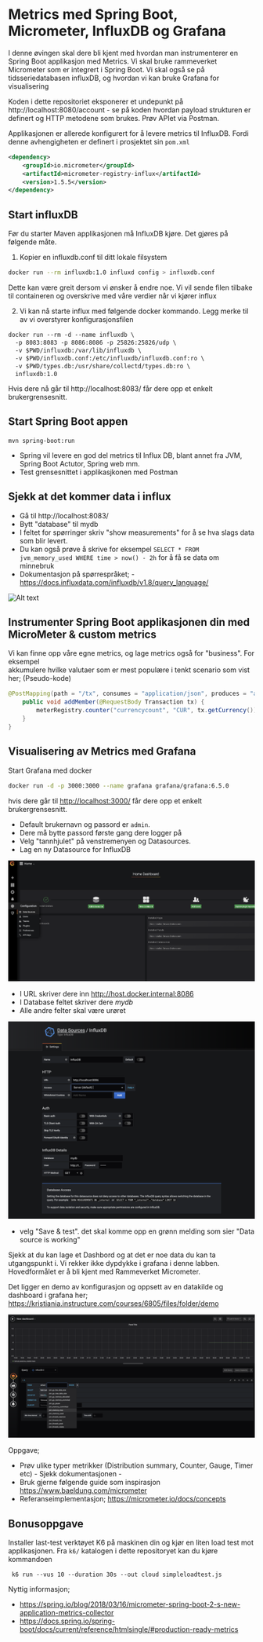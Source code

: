 # Metrics med Spring Boot, Micrometer, InfluxDB og Grafana 

I denne øvingen skal dere bli kjent med hvordan man instrumenterer en Spring Boot applikasjon med Metrics. Vi skal bruke rammeverket 
Micrometer som er integrert i Spring Boot. Vi skal også se på  tidsseriedatabasen influxDB, og hvordan vi kan bruke Grafana for visualisering 

Koden i dette repositoriet eksponerer et undepunkt på http://localhost:8080/account - se på koden hvordan payload
strukturen er definert og HTTP metodene som brukes. Prøv APIet via Postman.

Applikasjonen er allerede konfigurert for å levere metrics til InfluxDB. Fordi denne avhengigheten er definert 
i prosjektet sin ```pom.xml``` 

```xml
<dependency>
    <groupId>io.micrometer</groupId>
    <artifactId>micrometer-registry-influx</artifactId>
    <version>1.5.5</version>
</dependency>
```

## Start influxDB

Før du starter Maven applikasjonen må InfluxDB kjøre. Det gjøres på følgende måte.

1. Kopier en influxdb.conf til ditt lokale filsystem
```sh
docker run --rm influxdb:1.0 influxd config > influxdb.conf
```

Dette kan være greit dersom vi ønsker å endre noe. Vi vil sende filen tilbake til containeren og overskrive med våre verdier
når vi kjører influx

2. Vi kan nå starte influx med følgende docker kommando. Legg merke til av vi overstyrer konfigurasjonsfilen
```
docker run --rm -d --name influxdb \
  -p 8083:8083 -p 8086:8086 -p 25826:25826/udp \
  -v $PWD/influxdb:/var/lib/influxdb \
  -v $PWD/influxdb.conf:/etc/influxdb/influxdb.conf:ro \
  -v $PWD/types.db:/usr/share/collectd/types.db:ro \
  influxdb:1.0
````

Hvis dere nå går til http://localhost:8083/ får dere opp et enkelt brukergrensesnitt.

## Start Spring Boot appen

```
mvn spring-boot:run
```

* Spring vil levere en god del metrics til Influx DB, blant annet fra JVM, Spring Boot Actutor, Spring web mm. 
* Test grensesnittet i applikasjkonen med Postman 

## Sjekk at det kommer data i influx

* Gå til http://localhost:8083/
* Bytt "database" til mydb
* I feltet for spørringer skriv "show measurements" for å se hva slags data som blir levert.
* Du kan også prøve å skrive for eksempel ```SELECT * FROM jvm_memory_used WHERE time > now() - 2h``` for å få se data om minnebruk
* Dokumentasjon på spørrespråket; - https://docs.influxdata.com/influxdb/v1.8/query_language/

![Alt text](img/6.png  "a title")

## Instrumenter Spring Boot applikasjonen din med MicroMeter & custom metrics

Vi kan finne opp våre egne metrics, og lage metrics også for "business". For eksempel     
akkumulere hvilke valutaer som er mest populære i tenkt scenario som vist her; (Pseudo-kode) 

```java 
@PostMapping(path = "/tx", consumes = "application/json", produces = "application/json")
    public void addMember(@RequestBody Transaction tx) {
        meterRegistry.counter("currencycount", "CUR", tx.getCurrency()).increment();
    }
}
```


## Visualisering av Metrics med Grafana

Start Grafana med docker 

```sh
docker run -d -p 3000:3000 --name grafana grafana/grafana:6.5.0
```

hvis dere går til <http://localhost:3000/> får dere opp et enkelt brukergrensesnitt. 


* Default brukernavn og passord er ``admin``.  
* Dere må bytte passord første gang dere logger på
* Velg "tannhjulet" på venstremenyen og Datasources.
* Lag en ny Datasource for InfluxDB

![Alt text](img/1.png  "a title")

* I URL skriver dere inn http://host.docker.internal:8086
* I Database feltet skriver dere _mydb_
* Alle andre felter skal være urøret

![Alt text](img/2.png  "a title")

* velg "Save & test". det skal komme opp en grønn melding som sier "Data source is working"

Sjekk at du kan lage et Dashbord og at det er noe data du kan ta utgangspunkt i. Vi rekker ikke dypdykke i 
grafana i denne labben. Hovedformålet er å bli kjent med Rammeverket Micrometer. 

Det ligger en demo av konfigurasjon og oppsett av en datakilde og dashboard i grafana her;
https://kristiania.instructure.com/courses/6805/files/folder/demo

![Alt text](img/5.png  "a title")

Oppgave;

- Prøv ulike typer metrikker (Distribution summary, Counter, Gauge, Timer etc) - Sjekk dokumentasjonen - 
- Bruk gjerne følgende guide som inspirasjon https://www.baeldung.com/micrometer
- Referanseimplementasjon; https://micrometer.io/docs/concepts

## Bonusoppgave

Installer last-test verktøyet K6 på maskinen din og kjør en liten load test mot applikasjonen. Fra ```k6/``` katalogen i dette repositoryet kan du kjøre kommandoen
```shell
 k6 run --vus 10 --duration 30s --out cloud simpleloadtest.js
```



Nyttig informasjon; 

- https://spring.io/blog/2018/03/16/micrometer-spring-boot-2-s-new-application-metrics-collector
- https://docs.spring.io/spring-boot/docs/current/reference/htmlsingle/#production-ready-metrics
